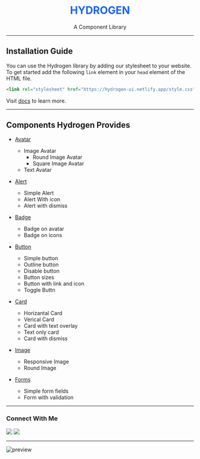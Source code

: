 <h1 align="center" style="color: #1c64f2; font-weight: bold">HYDROGEN</h1>

<p align="center">A Component Library</p>

---

## Installation Guide

You can use the Hydrogen library by adding our stylesheet to your website. To get started add the following `link` element in your `head` element of the HTML file.

```html
<link rel="stylesheet" href="https://hydrogen-ui.netlify.app/style.css" />
```

Visit [docs](https://hydrogen-ui.netlify.app/) to learn more.

---

## Components Hydrogen Provides

- [Avatar](https://hydrogen-ui.netlify.app/docs/avatar.html)

  - Image Avatar
    - Round Image Avatar
    - Square Image Avatar
  - Text Avatar

- [Alert](https://hydrogen-ui.netlify.app/docs/alert.html)

  - Simple Alert
  - Alert With icon
  - Alert with dismiss

- [Badge](https://hydrogen-ui.netlify.app/docs/badge.html)

  - Badge on avatar
  - Badge on icons

- [Button](https://hydrogen-ui.netlify.app/docs/button.html)

  - Simple button
  - Outline button
  - Disable button
  - Button sizes
  - Button with link and icon
  - Toggle Buttn

- [Card](https://hydrogen-ui.netlify.app/docs/card.html)

  - Horizantal Card
  - Verical Card
  - Card with text overlay
  - Text only card
  - Card with dismiss

- [Image](https://hydrogen-ui.netlify.app/docs/image.html)

  - Responsive Image
  - Round Image

- [Forms](https://hydrogen-ui.netlify.app/docs/form.html)
  - Simple form fields
  - Form with validation

---

### Connect With Me

[![](https://img.shields.io/twitter/follow/junaidshaikh_js?style=for-the-badge&logo=twitter)](https://twitter.com/junaidshaikh_js)
[![](https://img.shields.io/badge/linkedin-%230077B5.svg?&style=for-the-badge&logo=linkedin&logoColor=white0e76a8)](https://www.linkedin.com/in/junaidshaikhjs/)

---

![preview](./preview.gif)
